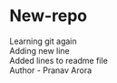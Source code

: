# New-repo
Learning git again
<br>
Adding new line
<br>
Added lines to readme file
<br>
Author - Pranav Arora